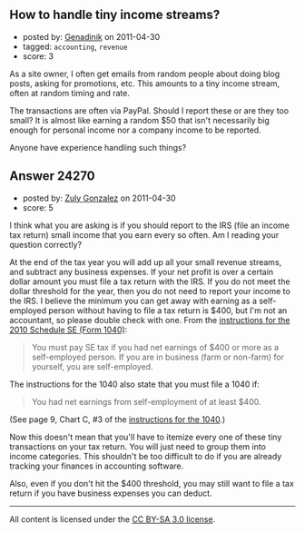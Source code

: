 ## How to handle tiny income streams?

- posted by: [Genadinik](https://stackexchange.com/users/-1/8929-genadinik) on 2011-04-30
- tagged: `accounting`, `revenue`
- score: 3

As a site owner, I often get emails from random people about doing blog posts, asking for promotions, etc.  This amounts to a tiny income stream, often at random timing and rate.

The transactions are often via PayPal.  Should I report these or are they too small?  It is almost like earning a random $50 that isn't necessarily big enough for personal income nor a company income to be reported.

Anyone have experience handling such things? 


## Answer 24270

- posted by: [Zuly Gonzalez](https://stackexchange.com/users/-1/2692-zuly-gonzalez) on 2011-04-30
- score: 5

<p>I think what you are asking is if you should report to the IRS (file an income tax return) small income that you earn every so often. Am I reading your question correctly?</p>

<p>At the end of the tax year you will add up all your small revenue streams, and subtract any business expenses. If your net profit is over a certain dollar amount you must file a tax return with the IRS. If you do not meet the dollar threshold for the year, then you do not need to report your income to the IRS. I believe the minimum you can get away with earning as a self-employed person without having to file a tax return is $400, but I'm not an accountant, so please double check with one. From the <a href="http://www.irs.gov/pub/irs-pdf/i1040sse.pdf">instructions for the 2010 Schedule SE (Form 1040)</a>:</p>

<blockquote>
  <p>You must pay SE tax if you had net earnings of $400 or more as a self-employed person. If you are in business (farm or non-farm) for yourself, you are self-employed.</p>
</blockquote>

<p>The instructions for the 1040 also state that you must file a 1040 if:</p>

<blockquote>
  <p>You had net earnings from self-employment of at least $400.</p>
</blockquote>

<p>(See page 9, Chart C, #3 of the <a href="http://www.irs.gov/pub/irs-pdf/i1040.pdf">instructions for the 1040</a>.)</p>

<p>Now this doesn't mean that you'll have to itemize every one of these tiny transactions on your tax return. You will just need to group them into income categories. This shouldn't be too difficult to do if you are already tracking your finances in accounting software. </p>

<p>Also, even if you don't hit the $400 threshold, you may still want to file a tax return if you have business expenses you can deduct.</p>




---

All content is licensed under the [CC BY-SA 3.0 license](https://creativecommons.org/licenses/by-sa/3.0/).

